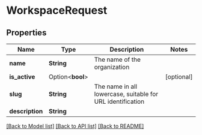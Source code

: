 # WorkspaceRequest

## Properties

Name | Type | Description | Notes
------------ | ------------- | ------------- | -------------
**name** | **String** | The name of the organization | 
**is_active** | Option<**bool**> |  | [optional]
**slug** | **String** | The name in all lowercase, suitable for URL identification | 
**description** | **String** |  | 

[[Back to Model list]](../README.md#documentation-for-models) [[Back to API list]](../README.md#documentation-for-api-endpoints) [[Back to README]](../README.md)


